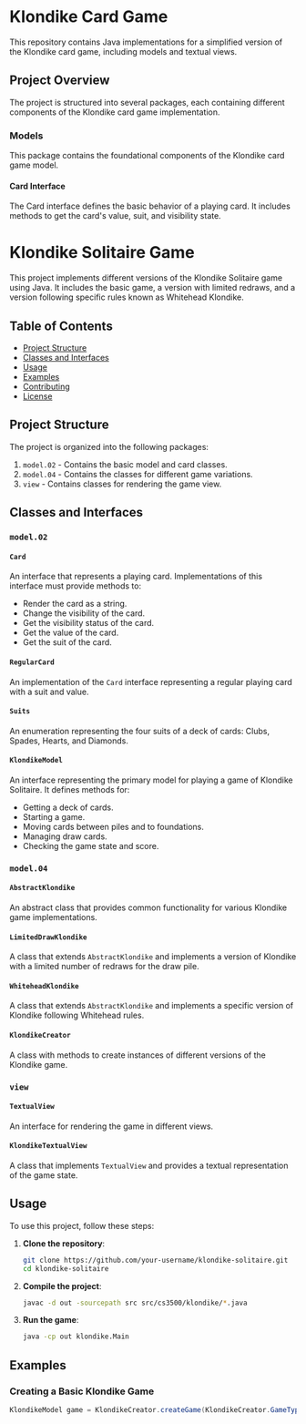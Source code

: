 # Klondike Card Game
This repository contains Java implementations for a simplified version of the Klondike card game, including models and textual views.

## Project Overview
The project is structured into several packages, each containing different components of the Klondike card game implementation.

### Models
This package contains the foundational components of the Klondike card game model.

#### Card Interface
The Card interface defines the basic behavior of a playing card. It includes methods to get the card's value, suit, and visibility state.



# Klondike Solitaire Game

This project implements different versions of the Klondike Solitaire game using Java. It includes the basic game, a version with limited redraws, and a version following specific rules known as Whitehead Klondike.

## Table of Contents
- [Project Structure](#project-structure)
- [Classes and Interfaces](#classes-and-interfaces)
- [Usage](#usage)
- [Examples](#examples)
- [Contributing](#contributing)
- [License](#license)

## Project Structure
The project is organized into the following packages:

1. `model.02` - Contains the basic model and card classes.
2. `model.04` - Contains the classes for different game variations.
3. `view` - Contains classes for rendering the game view.

## Classes and Interfaces

### `model.02`

#### `Card`
An interface that represents a playing card. Implementations of this interface must provide methods to:
- Render the card as a string.
- Change the visibility of the card.
- Get the visibility status of the card.
- Get the value of the card.
- Get the suit of the card.

#### `RegularCard`
An implementation of the `Card` interface representing a regular playing card with a suit and value.

#### `Suits`
An enumeration representing the four suits of a deck of cards: Clubs, Spades, Hearts, and Diamonds.

#### `KlondikeModel`
An interface representing the primary model for playing a game of Klondike Solitaire. It defines methods for:
- Getting a deck of cards.
- Starting a game.
- Moving cards between piles and to foundations.
- Managing draw cards.
- Checking the game state and score.

### `model.04`

#### `AbstractKlondike`
An abstract class that provides common functionality for various Klondike game implementations.

#### `LimitedDrawKlondike`
A class that extends `AbstractKlondike` and implements a version of Klondike with a limited number of redraws for the draw pile.

#### `WhiteheadKlondike`
A class that extends `AbstractKlondike` and implements a specific version of Klondike following Whitehead rules.

#### `KlondikeCreator`
A class with methods to create instances of different versions of the Klondike game.

### `view`

#### `TextualView`
An interface for rendering the game in different views.

#### `KlondikeTextualView`
A class that implements `TextualView` and provides a textual representation of the game state.

## Usage

To use this project, follow these steps:

1. **Clone the repository**:
    ```sh
    git clone https://github.com/your-username/klondike-solitaire.git
    cd klondike-solitaire
    ```

2. **Compile the project**:
    ```sh
    javac -d out -sourcepath src src/cs3500/klondike/*.java
    ```

3. **Run the game**:
    ```sh
    java -cp out klondike.Main
    ```

## Examples

### Creating a Basic Klondike Game
```java
KlondikeModel game = KlondikeCreator.createGame(KlondikeCreator.GameType.BASIC);
